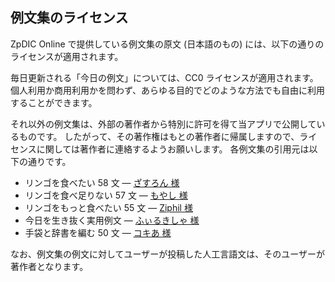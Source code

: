 <!-- title: 例文集のライセンス -->


## 例文集のライセンス
ZpDIC Online で提供している例文集の原文 (日本語のもの) には、以下の通りのライセンスが適用されます。

毎日更新される「今日の例文」については、CC0 ライセンスが適用されます。
個人利用か商用利用かを問わず、あらゆる目的でどのような方法でも自由に利用することができます。

それ以外の例文集は、外部の著作者から特別に許可を得て当アプリで公開しているものです。
したがって、その著作権はもとの著作者に帰属しますので、ライセンスに関しては著作者に連絡するようお願いします。
各例文集の引用元は以下の通りです。

- リンゴを食べたい 58 文 — [ざすろん 様](https://zaslon.info/langcontents/1450)
- リンゴを食べ足りない 57 文 — [もやし 様](https://wiki.conlinguistics.jp/%E3%82%8A%E3%82%93%E3%81%94%E6%96%87)
- リンゴをもっと食べたい 55 文 — [Ziphil 様](https://ziphil.com/shaleian/diary/115.html)
- 今日を生き抜く実用例文 — [ふぃるきしゃ 様](https://migdal.jp/fruksha_bidima/%E4%BB%8A%E6%97%A5%E3%82%92%E7%94%9F%E3%81%8D%E6%8A%9C%E3%81%8F%E5%AE%9F%E7%94%A8%E4%BE%8B%E6%96%87%E9%9B%86-3ip4)
- 手袋と辞書を編む 50 文 — [コキあ 様](https://migdal.jp/kokia-tute/%E6%89%8B%E8%A2%8B%E3%81%A8%E8%BE%9E%E6%9B%B8%E3%82%92%E7%B7%A8%E3%82%80-50-%E6%96%87%E4%BE%8B%E6%96%87%E9%9B%86-4mml)

なお、例文集の例文に対してユーザーが投稿した人工言語文は、そのユーザーが著作者となります。